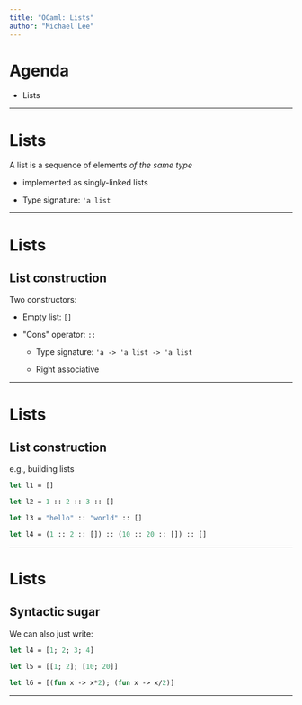 ```yaml
---
title: "OCaml: Lists"
author: "Michael Lee"
---
```


# Agenda

- Lists

---

# Lists

A list is a sequence of elements *of the same type*

- implemented as singly-linked lists

- Type signature: `'a list`

---

# Lists

## List construction

Two constructors:

- Empty list: `[]`

- "Cons" operator: `::`

  - Type signature: `'a -> 'a list -> 'a list`

  - Right associative

---

# Lists

## List construction

e.g., building lists

```ocaml
let l1 = []

let l2 = 1 :: 2 :: 3 :: []

let l3 = "hello" :: "world" :: []

let l4 = (1 :: 2 :: []) :: (10 :: 20 :: []) :: []
```

---

# Lists

## Syntactic sugar

We can also just write:

```ocaml
let l4 = [1; 2; 3; 4]

let l5 = [[1; 2]; [10; 20]]

let l6 = [(fun x -> x*2); (fun x -> x/2)]
```

---
